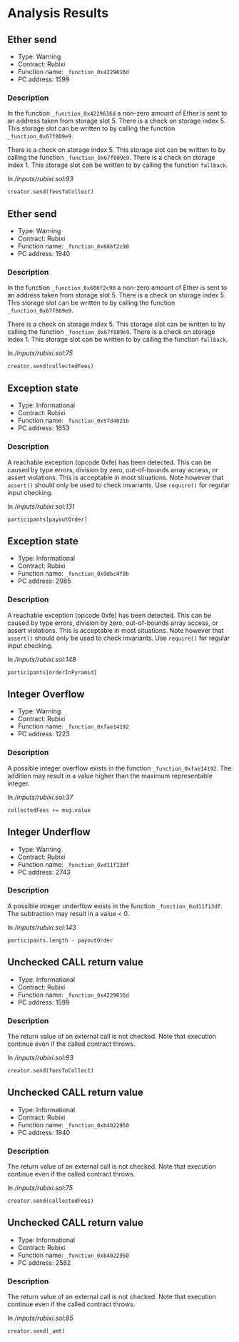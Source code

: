 # Analysis Results
## Ether send
- Type: Warning
- Contract: Rubixi
- Function name: `_function_0x4229616d`
- PC address: 1599

### Description
In the function `_function_0x4229616d` a non-zero amount of Ether is sent to an address taken from storage slot 5.
There is a check on storage index 5. This storage slot can be written to by calling the function `_function_0x67f809e9`.

There is a check on storage index 5. This storage slot can be written to by calling the function `_function_0x67f809e9`.
There is a check on storage index 1. This storage slot can be written to by calling the function `fallback`.

In *<TESTDATA>/inputs/rubixi.sol:93*

```
creator.send(feesToCollect)
```
## Ether send
- Type: Warning
- Contract: Rubixi
- Function name: `_function_0x686f2c90`
- PC address: 1940

### Description
In the function `_function_0x686f2c90` a non-zero amount of Ether is sent to an address taken from storage slot 5.
There is a check on storage index 5. This storage slot can be written to by calling the function `_function_0x67f809e9`.

There is a check on storage index 5. This storage slot can be written to by calling the function `_function_0x67f809e9`.
There is a check on storage index 1. This storage slot can be written to by calling the function `fallback`.

In *<TESTDATA>/inputs/rubixi.sol:75*

```
creator.send(collectedFees)
```
## Exception state
- Type: Informational
- Contract: Rubixi
- Function name: `_function_0x57d4021b`
- PC address: 1653

### Description
A reachable exception (opcode 0xfe) has been detected. This can be caused by type errors, division by zero, out-of-bounds array access, or assert violations. This is acceptable in most situations. Note however that `assert()` should only be used to check invariants. Use `require()` for regular input checking. 

In *<TESTDATA>/inputs/rubixi.sol:131*

```
participants[payoutOrder]
```
## Exception state
- Type: Informational
- Contract: Rubixi
- Function name: `_function_0x9dbc4f9b`
- PC address: 2085

### Description
A reachable exception (opcode 0xfe) has been detected. This can be caused by type errors, division by zero, out-of-bounds array access, or assert violations. This is acceptable in most situations. Note however that `assert()` should only be used to check invariants. Use `require()` for regular input checking. 

In *<TESTDATA>/inputs/rubixi.sol:148*

```
participants[orderInPyramid]
```
## Integer Overflow 
- Type: Warning
- Contract: Rubixi
- Function name: `_function_0xfae14192`
- PC address: 1223

### Description
A possible integer overflow exists in the function `_function_0xfae14192`.
The addition may result in a value higher than the maximum representable integer.

In *<TESTDATA>/inputs/rubixi.sol:37*

```
collectedFees += msg.value
```
## Integer Underflow
- Type: Warning
- Contract: Rubixi
- Function name: `_function_0xd11f13df`
- PC address: 2743

### Description
A possible integer underflow exists in the function `_function_0xd11f13df`.
The subtraction may result in a value < 0.

In *<TESTDATA>/inputs/rubixi.sol:143*

```
participants.length - payoutOrder
```
## Unchecked CALL return value
- Type: Informational
- Contract: Rubixi
- Function name: `_function_0x4229616d`
- PC address: 1599

### Description
The return value of an external call is not checked. Note that execution continue even if the called contract throws.

In *<TESTDATA>/inputs/rubixi.sol:93*

```
creator.send(feesToCollect)
```
## Unchecked CALL return value
- Type: Informational
- Contract: Rubixi
- Function name: `_function_0xb4022950`
- PC address: 1940

### Description
The return value of an external call is not checked. Note that execution continue even if the called contract throws.

In *<TESTDATA>/inputs/rubixi.sol:75*

```
creator.send(collectedFees)
```
## Unchecked CALL return value
- Type: Informational
- Contract: Rubixi
- Function name: `_function_0xb4022950`
- PC address: 2582

### Description
The return value of an external call is not checked. Note that execution continue even if the called contract throws.

In *<TESTDATA>/inputs/rubixi.sol:85*

```
creator.send(_amt)
```
